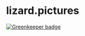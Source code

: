 # lizard.pictures

[![Greenkeeper badge](https://badges.greenkeeper.io/thattomperson/lizard.pictures.svg?token=50cba843f82e2672867c23dfde6e520954f3c3ad8e22111395d78c241edf0c3a&ts=1572563734213)](https://greenkeeper.io/)
